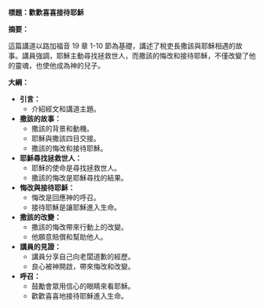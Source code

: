 **標題：歡歡喜喜接待耶穌**

**摘要：**

這篇講道以路加福音 19 章 1-10 節為基礎，講述了稅吏長撒該與耶穌相遇的故事。講員強調，耶穌主動尋找拯救世人，而撒該的悔改和接待耶穌，不僅改變了他的靈魂，也使他成為神的兒子。

**大綱：**

* **引言：**
    * 介紹經文和講道主題。
* **撒該的故事：**
    * 撒該的背景和動機。
    * 耶穌與撒該四目交接。
    * 撒該的悔改和接待耶穌。
* **耶穌尋找拯救世人：**
    * 耶穌的使命是尋找拯救世人。
    * 撒該的悔改是耶穌尋找的結果。
* **悔改與接待耶穌：**
    * 悔改是回應神的呼召。
    * 接待耶穌是讓耶穌進入生命。
* **撒該的改變：**
    * 撒該的悔改帶來行動上的改變。
    * 他願意賠償和幫助他人。
* **講員的見證：**
    * 講員分享自己向老闆道歉的經歷。
    * 良心被神開啟，帶來悔改和改變。
* **呼召：**
    * 鼓勵會眾用信心的眼睛來看耶穌。
    * 歡歡喜喜地接待耶穌進入生命。